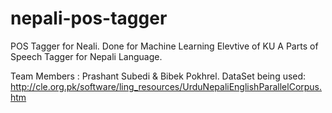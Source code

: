 # nepali-pos-tagger
POS Tagger for Neali. Done for Machine Learning Elevtive of KU
A Parts of Speech Tagger for Nepali Language. <br>


Team Members : Prashant Subedi & Bibek Pokhrel.
DataSet being used:  http://cle.org.pk/software/ling_resources/UrduNepaliEnglishParallelCorpus.htm
